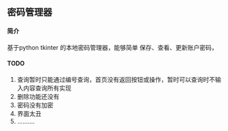 ## 密码管理器

#### 简介

基于python  tkinter 的本地密码管理器，能够简单 保存、查看、更新账户密码，



#### TODO

1. 查询暂时只能通过编号查询，首页没有返回按钮或操作，暂时可以查询时不输入内容查询所有实现
2. 删除功能还没有
3. 密码没有加密
4. 界面太丑
5. ..........